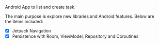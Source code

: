 Android App to list and create task.

The main purpose is explore new libraries and Android features. Below are the items included:

- [x] Jetpack Navigation
- [x] Persistence with Room, ViewModel, Repository and Coroutines